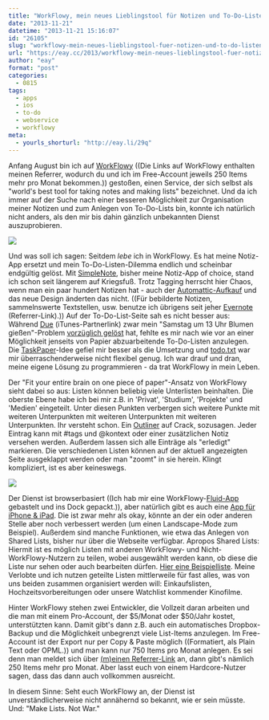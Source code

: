 ```yaml
---
title: "WorkFlowy, mein neues Lieblingstool für Notizen und To-Do-Listen"
date: "2013-11-21"
datetime: "2013-11-21 15:16:07"
id: "26105"
slug: "workflowy-mein-neues-lieblingstool-fuer-notizen-und-to-do-listen"
url: "https://eay.cc/2013/workflowy-mein-neues-lieblingstool-fuer-notizen-und-to-do-listen/"
author: "eay"
format: "post"
categories:
  - 0815
tags:
  - apps
  - ios
  - to-do
  - webservice
  - workflowy
meta:
  - yourls_shorturl: "http://eay.li/29q"
---
```


Anfang August bin ich auf [WorkFlowy](https://workflowy.com/?ref=15bd430a) ((Die Links auf WorkFlowy enthalten meinen Referrer, wodurch du und ich im Free-Account jeweils 250 Items mehr pro Monat bekommen.)) gestoßen, einen Service, der sich selbst als "world's best tool for taking notes and making lists" bezeichnet. Und da ich immer auf der Suche nach einer besseren Möglichkeit zur Organisation meiner Notizen und zum Anlegen von To-Do-Lists bin, konnte ich natürlich nicht anders, als den mir bis dahin gänzlich unbekannten Dienst auszuprobieren.

![](https://eay.cc/uploads/2013/workflowy1.jpg)

Und was soll ich sagen: Seitdem _lebe_ ich in WorkFlowy. Es hat meine Notiz-App ersetzt und mein To-Do-Listen-Dilemma endlich und scheinbar endgültig gelöst. Mit [SimpleNote](http://simplenote.com/), bisher meine Notiz-App of choice, stand ich schon seit längerem auf Kriegsfuß. Trotz Tagging herrscht hier Chaos, wenn man ein paar hundert Notizen hat - auch der [Automattic-Aufkauf](//eay.cc/2013/automattic-die-firma-hinter-wordpress-com-hat-simperium-die-firma-hinter-simplenote-gekauft/) und das neue Design änderten das nicht. ((Für bebilderte Notizen, sammelnswerte Textstellen, usw. benutze ich übrigens seit jeher [Evernote](https://www.evernote.com/referral/Registration.action?uid=26110&sig=7aecf6cded1840f1002bd9a7bd511fdd) (Referrer-Link).)) Auf der To-Do-List-Seite sah es nicht besser aus: Während [Due](http://eay.cc/due) (iTunes-Partnerlink) zwar mein "Samstag um 13 Uhr Blumen gießen"-Problem [vorzüglich gelöst](//eay.cc/2011/to-do-or-not-to-do-oder-ein-loblied-auf-due/) hat, fehlte es mir nach wie vor an einer Möglichkeit jenseits von Papier abzuarbeitende To-Do-Listen anzulegen. Die [TaskPaper](http://www.hogbaysoftware.com/products/taskpaper)\-Idee gefiel mir besser als die Umsetzung und [todo.txt](http://todotxt.com/) war mir überraschenderweise nicht flexibel genug. Ich war drauf und dran, meine eigene Lösung zu programmieren - da trat WorkFlowy in mein Leben.

Der "Fit your entire brain on one piece of paper"-Ansatz von WorkFlowy sieht dabei so aus: Listen können beliebig viele Unterlisten beinhalten. Die oberste Ebene habe ich bei mir z.B. in 'Privat', 'Studium', 'Projekte' und 'Medien' eingeteilt. Unter diesen Punkten verbergen sich weitere Punkte mit weiteren Unterpunkten mit weiteren Unterpunkten mit weiteren Unterpunkten. Ihr versteht schon. Ein [Outliner](https://en.wikipedia.org/wiki/Outliner) auf Crack, sozusagen. Jeder Eintrag kann mit #tags und @kontext oder einer zusätzlichen Notiz versehen werden. Außerdem lassen sich alle Einträge als "erledigt" markieren. Die verschiedenen Listen können auf der aktuell angezeigten Seite ausgeklappt werden oder man "zoomt" in sie herein. Klingt kompliziert, ist es aber keineswegs.

![](https://eay.cc/uploads/2013/workflowy2.jpg)

Der Dienst ist browserbasiert ((Ich hab mir eine WorkFlowy-[Fluid-App](http://fluidapp.com/) gebastelt und ins Dock gepackt.)), aber natürlich gibt es auch eine [App für iPhone & iPad](https://itunes.apple.com/de/app/workflowy/id551139514?mt=8). Die ist zwar mehr als okay, könnte an der ein oder anderen Stelle aber noch verbessert werden (um einen Landscape-Mode zum Beispiel). Außerdem sind manche Funktionen, wie etwa das Anlegen von Shared Lists, bisher nur über die Webseite verfügbar. Apropos Shared Lists: Hiermit ist es möglich Listen mit anderen WorkFlowy- und Nicht-WorkFlowy-Nutzern zu teilen, wobei ausgewählt werden kann, ob diese die Liste nur sehen oder auch bearbeiten dürfen. [Hier eine Beispielliste](https://workflowy.com/shared/9f633b52-52dd-71bd-f718-1cc2fd2021ca/). Meine Verlobte und ich nutzen geteilte Listen mittlerweile für fast alles, was von uns beiden zusammen organisiert werden will: Einkaufslisten, Hochzeitsvorbereitungen oder unsere Watchlist kommender Kinofilme.

Hinter WorkFlowy stehen zwei Entwickler, die Vollzeit daran arbeiten und die man mit einem Pro-Account, der $5/Monat oder $50/Jahr kostet, unterstützten kann. Damit gibt's dann z.B. auch ein automatisches Dropbox-Backup und die Möglichkeit unbegrenzt viele List-Items anzulegen. Im Free-Account ist der Export nur per Copy & Paste möglich ((Formatiert, als Plain Text oder OPML.)) und man kann nur 750 Items pro Monat anlegen. Es sei denn man meldet sich über [(m)einen Referrer-Link](https://workflowy.com/?ref=15bd430a) an, dann gibt's nämlich 250 Items mehr pro Monat. Aber lasst euch von einem Hardcore-Nutzer sagen, dass das dann auch vollkommen ausreicht.

In diesem Sinne: Seht euch WorkFlowy an, der Dienst ist unverständlicherweise nicht annähernd so bekannt, wie er sein müsste. Und: "Make Lists. Not War."
